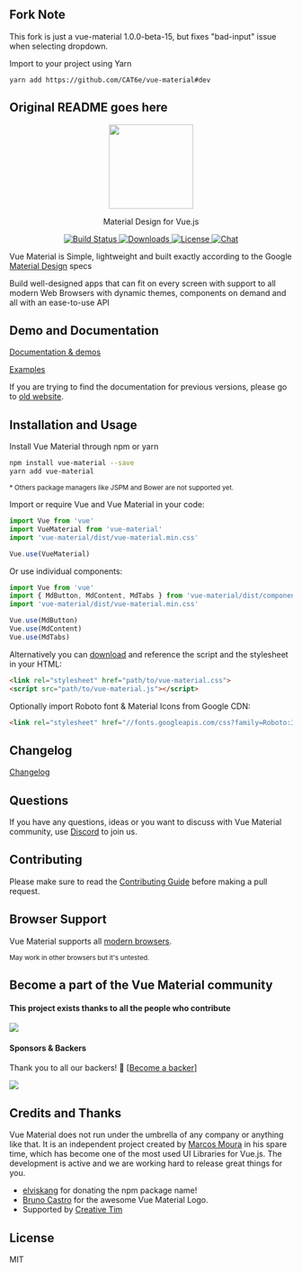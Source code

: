 ## Fork Note
This fork is just a vue-material 1.0.0-beta-15, but fixes "bad-input" issue when selecting dropdown.

Import to your project using Yarn

```
yarn add https://github.com/CAT6e/vue-material#dev
```

## Original README goes here

<p align="center">
  <a href="https://vuematerial.io/" target="_blank">
    <img width="150" src="https://vuematerial.io/assets/logo-color.png">
  </a>
</p>

<p align="center">Material Design for Vue.js</p>

<p align="center">
  <a href="https://travis-ci.org/vuematerial/vue-material">
    <img src="https://travis-ci.org/vuematerial/vue-material.svg?branch=master" alt="Build Status">
  </a>

  <a href="https://www.npmjs.com/package/vue-material">
    <img src="https://img.shields.io/npm/dt/vue-material.svg" alt="Downloads">
  </a>

  <a href="https://www.npmjs.com/package/vue-material">
    <img src="https://img.shields.io/npm/l/vue-material.svg" alt="License">
  </a>

  <a href="https://discord.gg/vuematerial">
    <img src="https://img.shields.io/discord/379653048798281729.svg?logo=discord&colorB=7289DA" alt="Chat">
  </a>
</p>

Vue Material is Simple, lightweight and built exactly according to the Google <a href="http://material.google.com" target="_blank">Material Design</a> specs

Build well-designed apps that can fit on every screen with support to all modern Web Browsers with dynamic themes, components on demand and all with an ease-to-use API

## Demo and Documentation

<a href="https://vuematerial.io/" target="_blank">Documentation & demos</a>

<a href="https://github.com/vuematerial/examples" target="_blank">Examples</a>

If you are trying to find the documentation for previous versions, please go to <a href="https://vue-material-old.netlify.com">old website</a>.

## Installation and Usage

Install Vue Material through npm or yarn

``` bash
npm install vue-material --save
yarn add vue-material
```

<small>* Others package managers like JSPM and Bower are not supported yet.</small>

Import or require Vue and Vue Material in your code:

``` javascript
import Vue from 'vue'
import VueMaterial from 'vue-material'
import 'vue-material/dist/vue-material.min.css'

Vue.use(VueMaterial)
```

Or use individual components:

``` javascript
import Vue from 'vue'
import { MdButton, MdContent, MdTabs } from 'vue-material/dist/components'
import 'vue-material/dist/vue-material.min.css'

Vue.use(MdButton)
Vue.use(MdContent)
Vue.use(MdTabs)
```

Alternatively you can <a href="https://github.com/vuematerial/vue-material/archive/master.zip" target="_blank" rel="noopener">download</a> and reference the script and the stylesheet in your HTML:

``` html
<link rel="stylesheet" href="path/to/vue-material.css">
<script src="path/to/vue-material.js"></script>
```

Optionally import Roboto font & Material Icons from Google CDN:

``` html
<link rel="stylesheet" href="//fonts.googleapis.com/css?family=Roboto:300,400,500,700,400italic|Material+Icons">
```

## Changelog

<a href="https://github.com/vuematerial/vue-material/releases">Changelog</a>

## Questions

If you have any questions, ideas or you want to discuss with Vue Material community, use [Discord](https://discord.gg/vuematerial) to join us.

## Contributing

Please make sure to read the [Contributing Guide](https://github.com/vuematerial/vue-material/blob/master/.github/CONTRIBUTING.md) before making a pull request.

## Browser Support

Vue Material supports all [modern browsers](http://browserl.ist/?q=%3E%3D+1%25).

<small>May work in other browsers but it's untested.</small>

## Become a part of the Vue Material community

####  This project exists thanks to all the people who contribute
<a class="contributors-image" href="https://github.com/vuematerial/vue-material/contributors"><img src="https://opencollective.com/vue-material/contributors.svg?width=1500&button=false" /></a>

#### Sponsors & Backers

Thank you to all our backers! 🙏 [[Become a backer](https://opencollective.com/vue-material)]

<a href="https://opencollective.com/vue-material#backers" target="_blank"><img src="https://opencollective.com/vue-material/tiers/backer.svg?avatarHeight=90" /></a>

## Credits and Thanks

Vue Material does not run under the umbrella of any company or anything like that. It is an independent project created by <a data-v-9248b2ee="" href="https://www.github.com/marcosmoura" target="_blank">Marcos Moura</a> in his spare time, which has become one of the most used UI Libraries for Vue.js. The development is active and we are working hard to release great things for you.

* <a href="https://github.com/elviskang" target="_blank">elviskang</a> for donating the npm package name!
* <a href="https://github.com/brunocastro" target="_blank">Bruno Castro</a> for the awesome Vue Material Logo.
* Supported by <a href="https://www.creative-tim.com/?ref=vuematerial.io" target="_blank">Creative Tim</a>

## License

MIT
